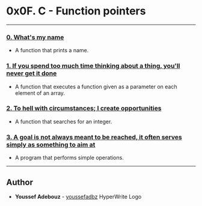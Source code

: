 # 0x0F. C - Function pointers

---

### [0. What's my name](./0-print_name.c)
* A function that prints a name.


### [1. If you spend too much time thinking about a thing, you'll never get it done](./1-array_iterator.c)
* A function that executes a function given as a parameter on each element of an array.


### [2. To hell with circumstances; I create opportunities](./2-int_index.c)
* A function that searches for an integer.


### [3. A goal is not always meant to be reached, it often serves simply as something to aim at](./3-main.c)
* A program that performs simple operations.

---

## Author
* **Youssef Adebouz** - [youssefadbz](https://github.com/youssefadbz)
HyperWrite Logo

